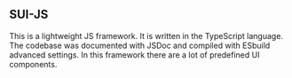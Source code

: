 ## SUI-JS

This is a lightweight JS framework. It is written in the TypeScript language. The codebase was documented with JSDoc and compiled with ESbuild advanced settings. In this framework there are a lot of predefined UI components.
